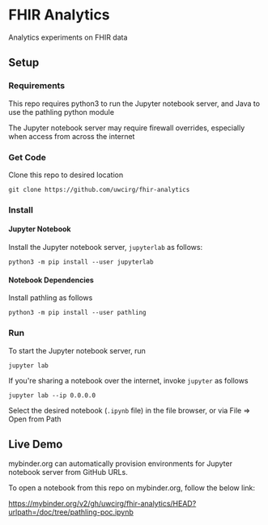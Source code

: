 # FHIR Analytics
Analytics experiments on FHIR data

## Setup
### Requirements
This repo requires python3 to run the Jupyter notebook server, and Java to use the pathling python module

The Jupyter notebook server may require firewall overrides, especially when access from across the internet

### Get Code
Clone this repo to desired location

    git clone https://github.com/uwcirg/fhir-analytics

### Install
#### Jupyter Notebook
Install the Jupyter notebook server, `jupyterlab` as follows:

    python3 -m pip install --user jupyterlab

#### Notebook Dependencies
Install pathling as follows

    python3 -m pip install --user pathling

### Run
To start the Jupyter notebook server, run

    jupyter lab

If you're sharing a notebook over the internet, invoke `jupyter` as follows

    jupyter lab --ip 0.0.0.0

Select the desired notebook (`.ipynb` file) in the file browser, or via File => Open from Path

## Live Demo
mybinder.org can automatically provision environments for Jupyter notebook server from GitHub URLs.

To open a notebook from this repo on mybinder.org, follow the below link:

https://mybinder.org/v2/gh/uwcirg/fhir-analytics/HEAD?urlpath=/doc/tree/pathling-poc.ipynb
